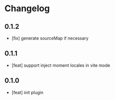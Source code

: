 # Changelog

## 0.1.2

- [fix] generate sourceMap if necessary

## 0.1.1

- [feat] support inject moment locales in vite mode

## 0.1.0

- [feat] init plugin